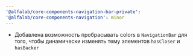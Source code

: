 ```yaml
---
'@alfalab/core-components-navigation-bar-private':
'@alfalab/core-components-navigation': minor
---
```


- Добавлена возможность пробрасывать colors в `NavigationBar` для того, чтобы динамически изменять тему элементов `hasCloser` и `hasBacker`
